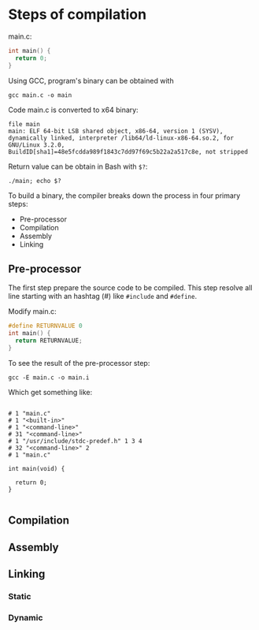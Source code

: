 # Steps of compilation

main.c:

```c
int main() {
  return 0;
}
```

Using GCC, program's binary can be obtained with

    gcc main.c -o main

Code main.c is converted to x64 binary:

```
file main
main: ELF 64-bit LSB shared object, x86-64, version 1 (SYSV), dynamically linked, interpreter /lib64/ld-linux-x86-64.so.2, for GNU/Linux 3.2.0, BuildID[sha1]=48e5fcdda989f1843c7dd97f69c5b22a2a517c8e, not stripped
```

Return value can be obtain in Bash with `$?`:

    ./main; echo $?

To build a binary, the compiler breaks down the process in four primary steps:

* Pre-processor
* Compilation
* Assembly
* Linking

## Pre-processor

The first step prepare the source code to be compiled. This step resolve all line starting with an hashtag (#) like `#include` and `#define`.

Modify main.c:

```c
#define RETURNVALUE 0
int main() {
  return RETURNVALUE;
}
```

To see the result of the pre-processor step:

    gcc -E main.c -o main.i

Which get something like:

```

# 1 "main.c"
# 1 "<built-in>"
# 1 "<command-line>"
# 31 "<command-line>"
# 1 "/usr/include/stdc-predef.h" 1 3 4
# 32 "<command-line>" 2
# 1 "main.c"

int main(void) {

  return 0;
}


```
## Compilation

## Assembly

## Linking

### Static

### Dynamic


